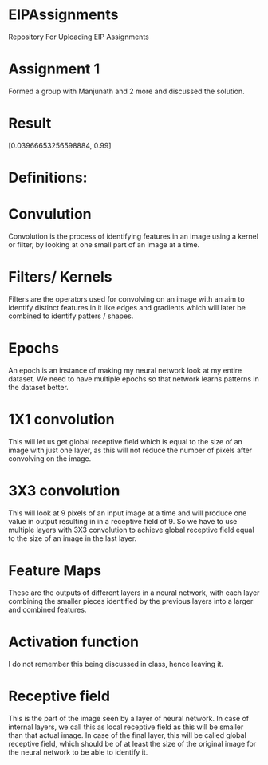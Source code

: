 # EIPAssignments
Repository For Uploading EIP Assignments

# Assignment 1
Formed a group with Manjunath and 2 more and discussed the solution.

# Result
[0.03966653256598884, 0.99]

# Definitions:

# Convulution

Convolution is the process of identifying features in an image using a kernel or filter, by looking at one small part of an image at a time.

# Filters/ Kernels

Filters are the operators used for convolving on an image with an aim to identify distinct features in it like edges and gradients which will later be combined to identify patters / shapes.

# Epochs

An epoch is an instance of making my neural network look at my entire dataset. We need to have multiple epochs so that network learns patterns in the dataset better.

# 1X1 convolution

This will let us get global receptive field which is equal to the size of an image with just one layer, as this will not reduce the number of pixels after convolving on the image.

# 3X3 convolution

This will look at 9 pixels of an input image at a time and will produce one value in output resulting in in a receptive field of 9. So we have to use multiple layers with 3X3 convolution to achieve global receptive field equal to the size of an image in the last layer.

# Feature Maps

These are the outputs of different layers in a neural network, with each layer combining the smaller pieces identified by the previous layers into a larger and combined features.

# Activation function
I do not remember this being discussed in class, hence leaving it.

# Receptive field

This is the part of the image seen by a layer of neural network. In case of internal layers, we call this as local receptive field as this will be smaller than that actual image. In case of the final layer, this will be called global receptive field, which should be of at least the size of the original image for the neural network to be able to identify it.

